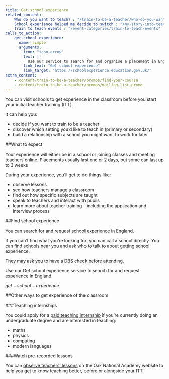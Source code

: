 ```yaml
---
title: Get school experience
related_content:
    Who do you want to teach? : "/train-to-be-a-teacher/who-do-you-want-to-teach"
    School experience helped me decide to switch : "/my-story-into-teaching/career-changers/school-experience-helped-me-decide-to-switch"
    Train to teach events : "/event-categories/train-to-teach-events"
calls_to_action:
    get-school-experience:
      name: simple
      arguments:
        icon: "icon-arrow"
        text: |-
          Use our service to search for and organise a placement in England.
        link_text: "Get school experience"
        link_target: "https://schoolexperience.education.gov.uk/"
extra_content:
    - content/train-to-be-a-teacher/promos/find-your-course
    - content/train-to-be-a-teacher/promos/mailing-list-promo
---
```


You can visit schools to get experience in the classroom before you start your initial teacher training (ITT).

It can help you:

- decide if you want to train to be a teacher
- discover which setting you’d like to teach in (primary or secondary)
- build a relationship with a school you might want to work for later

##What to expect

Your experience will either be in a school or joining classes and meeting teachers online. Placements usually last one or 2 days, but some can last up to 3 weeks

During your experience, you’ll get to do things like:

- observe lessons
- see how teachers manage a classroom
- find out how specific subjects are taught
- speak to teachers and interact with pupils
- learn more about teacher training - including the application and interview process

##Find school experience

You can search for and request [school experience](https://schoolexperience.education.gov.uk/) in England.

If you can’t find what you’re looking for, you can call a school directly. You can [find schools near](https://get-information-schools.service.gov.uk/) you and ask who to talk to about getting school experience.

They may ask you to have a DBS check before attending.

Use our Get school experience service to search for and request experience in England.

$get-school-experience$

##Other ways to get experience of the classroom

###Teaching internships

You could apply for a [paid teaching internship](https://getintoteaching.education.gov.uk/teaching-internship-providers) if you’re currently doing an undergraduate degree and are interested in teaching:

- maths
- physics
- computing
- modern languages

###Watch pre-recorded lessons

You can [observe teachers’ lessons](https://teachers.thenational.academy/lessons-for-itt) on the Oak National Academy website to help you get to know teaching better, before or alongside your ITT.
